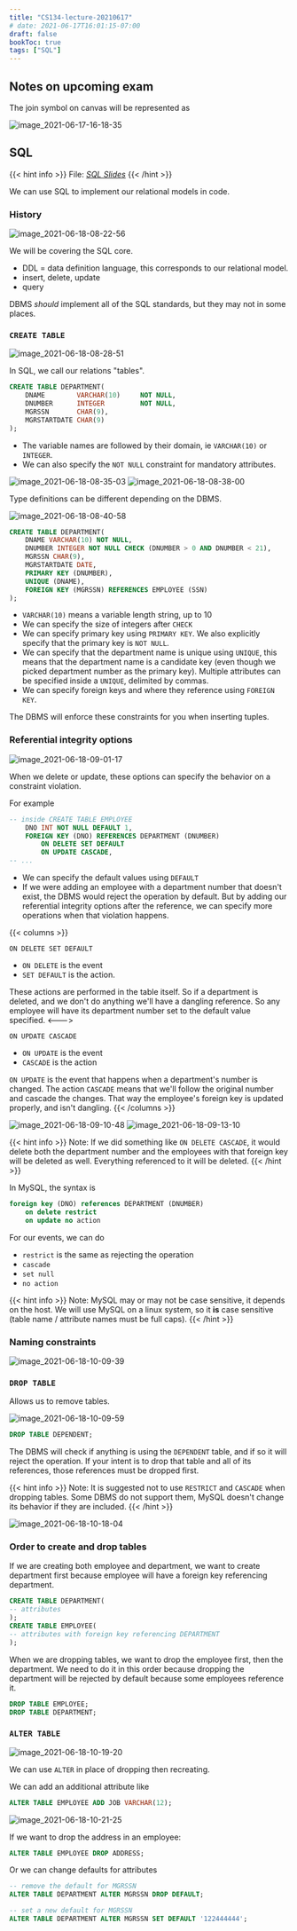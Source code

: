 ```yaml
---
title: "CS134-lecture-20210617"
# date: 2021-06-17T16:01:15-07:00
draft: false
bookToc: true
tags: ["SQL"]
---
```


## Notes on upcoming exam

The join symbol on canvas will be represented as

![image_2021-06-17-16-18-35](/notes/image_2021-06-17-16-18-35.png)

## SQL

{{< hint info >}}
File: [*SQL Slides*](/notes/134-6.pdf) 
{{< /hint >}}

We can use SQL to implement our relational models in code.

### History

![image_2021-06-18-08-22-56](/notes/image_2021-06-18-08-22-56.png)

We will be covering the SQL core.

- DDL = data definition language, this corresponds to our relational model.
- insert, delete, update
- query

DBMS *should* implement all of the SQL standards, but they may not in some places.

### `CREATE TABLE`

![image_2021-06-18-08-28-51](/notes/image_2021-06-18-08-28-51.png)

In SQL, we call our relations "tables".

```sql
CREATE TABLE DEPARTMENT(
    DNAME        VARCHAR(10)     NOT NULL,
    DNUMBER      INTEGER         NOT NULL,
    MGRSSN       CHAR(9),
    MGRSTARTDATE CHAR(9)
);
```

- The variable names are followed by their domain, ie `VARCHAR(10)` or `INTEGER`.
- We can also specify the `NOT NULL` constraint for mandatory attributes.

![image_2021-06-18-08-35-03](/notes/image_2021-06-18-08-35-03.png)
![image_2021-06-18-08-38-00](/notes/image_2021-06-18-08-38-00.png)

Type definitions can be different depending on the DBMS.

![image_2021-06-18-08-40-58](/notes/image_2021-06-18-08-40-58.png)

```sql
CREATE TABLE DEPARTMENT(
    DNAME VARCHAR(10) NOT NULL,
    DNUMBER INTEGER NOT NULL CHECK (DNUMBER > 0 AND DNUMBER < 21),
    MGRSSN CHAR(9),
    MGRSTARTDATE DATE,
    PRIMARY KEY (DNUMBER),
    UNIQUE (DNAME),
    FOREIGN KEY (MGRSSN) REFERENCES EMPLOYEE (SSN)
);
```

- `VARCHAR(10)` means a variable length string, up to 10
- We can specify the size of integers after `CHECK`
- We can specify primary key using `PRIMARY KEY`.
We also explicitly specify that the primary key is `NOT NULL`.
- We can specify that the department name is unique using `UNIQUE`, this means that the department name is a candidate key (even though we picked department number as the primary key).
Multiple attributes can be specified inside a `UNIQUE`, delimited by commas.
- We can specify foreign keys and where they reference using `FOREIGN KEY`.

The DBMS will enforce these constraints for you when inserting tuples.

### Referential integrity options

![image_2021-06-18-09-01-17](/notes/image_2021-06-18-09-01-17.png)

When we delete or update, these options can specify the behavior on a constraint violation.

For example

```sql
-- inside CREATE TABLE EMPLOYEE
    DNO INT NOT NULL DEFAULT 1,
    FOREIGN KEY (DNO) REFERENCES DEPARTMENT (DNUMBER)
        ON DELETE SET DEFAULT
        ON UPDATE CASCADE,
-- ...
```

- We can specify the default values using `DEFAULT`
- If we were adding an employee with a department number that doesn't exist, the DBMS would reject the operation by default.
But by adding our referential integrity options after the reference, we can specify more operations when that violation happens.

{{< columns >}}
```
ON DELETE SET DEFAULT
```
- `ON DELETE` is the event
- `SET DEFAULT` is the action.

These actions are performed in the table itself.
So if a department is deleted, and we don't do anything we'll have a dangling reference.
So any employee will have its department number set to the default value specified.
<--->
```
ON UPDATE CASCADE
```
- `ON UPDATE` is the event
- `CASCADE` is the action

`ON UPDATE` is the event that happens when a department's number is changed.
The action `CASCADE` means that we'll follow the original number and cascade the changes.
That way the employee's foreign key is updated properly, and isn't dangling.
{{< /columns >}}

![image_2021-06-18-09-10-48](/notes/image_2021-06-18-09-10-48.png)
![image_2021-06-18-09-13-10](/notes/image_2021-06-18-09-13-10.png)

{{< hint info >}}
Note: If we did something like `ON DELETE CASCADE`, it would delete both the department number and the employees with that foreign key will be deleted as well.
Everything referenced to it will be deleted.
{{< /hint >}}

In MySQL, the syntax is

```sql
foreign key (DNO) references DEPARTMENT (DNUMBER)
    on delete restrict 
    on update no action
```

For our events, we can do
- `restrict` is the same as rejecting the operation
- `cascade`
- `set null`
- `no action`

{{< hint info >}}
Note: MySQL may or may not be case sensitive, it depends on the host.
We will use MySQL on a linux system, so it **is** case sensitive (table name / attribute names must be full caps).
{{< /hint >}}

### Naming constraints

![image_2021-06-18-10-09-39](/notes/image_2021-06-18-10-09-39.png)

### `DROP TABLE`

Allows us to remove tables.

![image_2021-06-18-10-09-59](/notes/image_2021-06-18-10-09-59.png)

```sql
DROP TABLE DEPENDENT;
```

The DBMS will check if anything is using the `DEPENDENT` table, and if so it will reject the operation.
If your intent is to drop that table and all of its references, those references must be dropped first.

{{< hint info >}}
Note: It is suggested not to use `RESTRICT` and `CASCADE` when dropping tables.
Some DBMS do not support them, MySQL doesn't change its behavior if they are included.
{{< /hint >}}

![image_2021-06-18-10-18-04](/notes/image_2021-06-18-10-18-04.png)

### Order to create and drop tables

If we are creating both employee and department, we want to create department first because employee will have a foreign key referencing department.

```sql
CREATE TABLE DEPARTMENT(
-- attributes
);
CREATE TABLE EMPLOYEE(
-- attributes with foreign key referencing DEPARTMENT
);
```

When we are dropping tables, we want to drop the employee first, then the department.
We need to do it in this order because dropping the department will be rejected by default because some employees reference it.

```sql
DROP TABLE EMPLOYEE;
DROP TABLE DEPARTMENT;
```

### `ALTER TABLE`

![image_2021-06-18-10-19-20](/notes/image_2021-06-18-10-19-20.png)

We can use `ALTER` in place of dropping then recreating.

We can add an additional attribute like

```sql
ALTER TABLE EMPLOYEE ADD JOB VARCHAR(12);
```

![image_2021-06-18-10-21-25](/notes/image_2021-06-18-10-21-25.png)

If we want to drop the address in an employee:

```sql
ALTER TABLE EMPLOYEE DROP ADDRESS;
```

Or we can change defaults for attributes

```sql
-- remove the default for MGRSSN
ALTER TABLE DEPARTMENT ALTER MGRSSN DROP DEFAULT;

-- set a new default for MGRSSN
ALTER TABLE DEPARTMENT ALTER MGRSSN SET DEFAULT '122444444';
```

